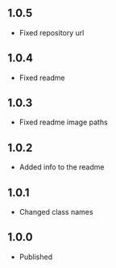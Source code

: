 ## 1.0.5

* Fixed repository url

## 1.0.4

* Fixed readme

## 1.0.3

* Fixed readme image paths

## 1.0.2

* Added info to the readme

## 1.0.1

* Changed class names

## 1.0.0

* Published



